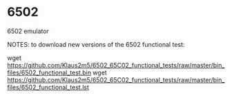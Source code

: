 # 6502
6502 emulator

NOTES: to download new versions of the 6502 functional test:

wget https://github.com/Klaus2m5/6502_65C02_functional_tests/raw/master/bin_files/6502_functional_test.bin
wget https://github.com/Klaus2m5/6502_65C02_functional_tests/raw/master/bin_files/6502_functional_test.lst

